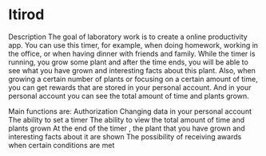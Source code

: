 # Itirod

Description
The goal of laboratory work is to create a online productivity app. You can use this timer, for example, when doing homework, working in the office, or when having dinner with friends and family. While the timer is running, you grow some plant and after the time ends, you will be able to see what you have grown and interesting facts about this plant. Also, when growing a certain number of plants or focusing on a certain amount of time, you can get rewards that are stored in your personal account. And in your personal account you can see the total amount of time and plants grown.

Main functions are:
Authorization
Changing data in your personal account
The ability to set a timer
The ability to view the total amount of time and plants grown
At the end of the timer , the plant that you have grown and interesting facts about it are shown
The possibility of receiving awards when certain conditions are met
